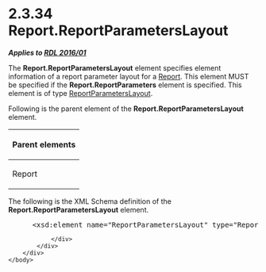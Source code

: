 <html dir="LTR" xmlns:mshelp="http://msdn.microsoft.com/mshelp" xmlns:ddue="http://ddue.schemas.microsoft.com/authoring/2003/5" xmlns:xlink="http://www.w3.org/1999/xlink" xmlns:tool="http://www.microsoft.com/tooltip">
    <head>
        <meta http-equiv="Content-Type" content="text/html; CHARSET=utf-8"></meta>
        <meta name="save" content="history"></meta>
        <title>2.3.34 Report.ReportParametersLayout</title>
        <xml>
            <mshelp:toctitle title="2.3.34 Report.ReportParametersLayout"></mshelp:toctitle>
            <mshelp:rltitle title="[MS-RDL]: Report.ReportParametersLayout"></mshelp:rltitle>
            <mshelp:keyword index="A" term="0b4f4a7f-ff6a-478e-b9d7-fc303011b491"></mshelp:keyword>
            <mshelp:attr name="DCSext.ContentType" value="open specification"></mshelp:attr>
            <mshelp:attr name="AssetID" value="0b4f4a7f-ff6a-478e-b9d7-fc303011b491"></mshelp:attr>
            <mshelp:attr name="TopicType" value="kbRef"></mshelp:attr>
            <mshelp:attr name="DCSext.Title" value="[MS-RDL]: Report.ReportParametersLayout" />
        </xml>
    </head>
    <body>
        <div id="header">
            <h1 class="heading">2.3.34 Report.ReportParametersLayout</h1>
        </div>
        <div id="mainSection">
            <div id="mainBody">
                <div id="allHistory" class="saveHistory"></div>
                <div id="sectionSection0" class="section" name="collapseableSection">
                    

<p><b><i>Applies to </i></b><a href="52ce3983-2bfc-4e72-9359-42aaf5fe4509.md"><b><i>RDL 2016/01</i></b></a></p>

<p>The <b>Report.ReportParametersLayout</b> element specifies
element information of a report parameter layout for a <a href="6bbaafec-020b-406c-b4e7-5e4318b616cb.md">Report</a>. This element MUST
be specified if the <b>Report.ReportParameters</b> element is specified. This
element is of type <a href="a55064c8-1395-42a3-8063-ec5dd8187864.md">ReportParametersLayout</a>.</p>

<p>Following is the parent element of the <b>Report.ReportParametersLayout</b>
element.</p>

<table>
 <thead>
  <tr>
   <th>
   <p>Parent elements</p>
   </th>
  </tr>
 </thead>
 <tr>
  <td>
  <p>Report</p>
  </td>
 </tr>
</table>

<p>The following is the XML Schema definition of the <b>Report.ReportParametersLayout</b>
element.</p>

<dl>
<dd>
<div><pre> &lt;xsd:element name=&quot;ReportParametersLayout&quot; type=&quot;ReportParametersLayoutType&quot; minOccurs=&quot;0&quot; /&gt;
</pre></div>
</dd></dl>


                </div>
            </div>
        </div>
    </body>
</html>